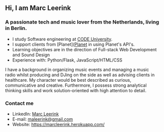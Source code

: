## Hi, I am Marc Leerink

### A passionate tech and music lover from the Netherlands, living in Berlin. 

- I study Software engineering at [CODE University](www.code.berlin).
- I support clients from [Planet]([Planet](https://www.planet.com/) in using Planet's API's.
- Learning objectives are in the direction of Full-stack Web Development and Sound Design
- Experience with: Python/Flask, JavaScript/HTML/CSS

I have a background in organizing music events and managing a music radio whilst producing and DJing on the side as well as advising clients in healthcare. 
My character would be best described as curious, communicative and creative. Furthermore, I possess strong analytical thinking skills and work solution-oriented with high attention to detail.


### Contact me
- LinkedIn: [Marc Leerink](https://www.linkedin.com/in/marc-leerink-82b83b121/)
- E-mail: maleerink@gmail.com
- Website: https://marcleerink.herokuapp.com/
